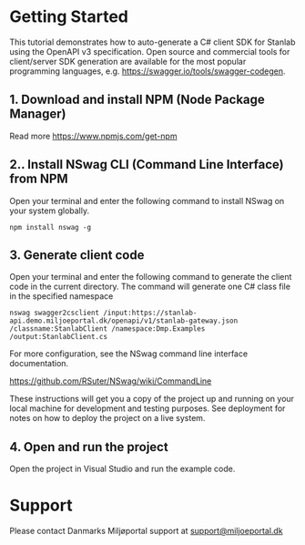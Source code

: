 # Getting Started
This tutorial demonstrates how to auto-generate a C# client SDK for Stanlab using the OpenAPI v3 specification. Open source and commercial tools for client/server SDK generation are available for the most popular programming languages, e.g. https://swagger.io/tools/swagger-codegen.

## 1. Download and install NPM (Node Package Manager)
   
Read more https://www.npmjs.com/get-npm

## 2.. Install NSwag CLI (Command Line Interface) from NPM

Open your terminal and enter the following command to install NSwag on your system globally.

```
npm install nswag -g
```

## 3. Generate client code

Open your terminal and enter the following command to generate the client code in the current directory. The command will generate one C# class file in the specified namespace

```
nswag swagger2csclient /input:https://stanlab-api.demo.miljoeportal.dk/openapi/v1/stanlab-gateway.json /classname:StanlabClient /namespace:Dmp.Examples /output:StanlabClient.cs
```

For more configuration, see the NSwag command line interface documentation.

https://github.com/RSuter/NSwag/wiki/CommandLine


These instructions will get you a copy of the project up and running on your local machine for development and testing purposes. See deployment for notes on how to deploy the project on a live system.

## 4. Open and run the project
Open the project in Visual Studio and run the example code.


# Support

Please contact Danmarks Miljøportal support at support@miljoeportal.dk
